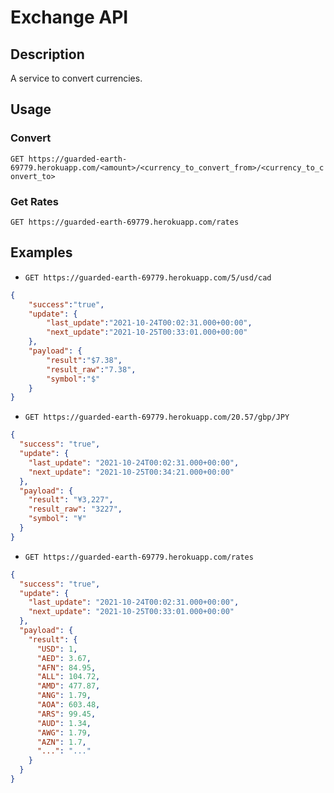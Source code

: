 # Exchange API

## Description
A service to convert currencies.

## Usage 

### Convert
`GET https://guarded-earth-69779.herokuapp.com/<amount>/<currency_to_convert_from>/<currency_to_convert_to>`

### Get Rates
`GET https://guarded-earth-69779.herokuapp.com/rates`

## Examples


* `GET https://guarded-earth-69779.herokuapp.com/5/usd/cad`

```json
{
    "success":"true",
    "update": { 
        "last_update":"2021-10-24T00:02:31.000+00:00", 
        "next_update":"2021-10-25T00:33:01.000+00:00"
    },
    "payload": {
        "result":"$7.38",
        "result_raw":"7.38",
        "symbol":"$"
    }
}

```

* `GET https://guarded-earth-69779.herokuapp.com/20.57/gbp/JPY`

```json
{
  "success": "true",
  "update": {
    "last_update": "2021-10-24T00:02:31.000+00:00",
    "next_update": "2021-10-25T00:34:21.000+00:00"
  },
  "payload": {
    "result": "¥3,227",
    "result_raw": "3227",
    "symbol": "¥"
  }
}
```

* `GET https://guarded-earth-69779.herokuapp.com/rates`

```json
{
  "success": "true",
  "update": {
    "last_update": "2021-10-24T00:02:31.000+00:00",
    "next_update": "2021-10-25T00:33:01.000+00:00"
  },
  "payload": {
    "result": {
      "USD": 1,
      "AED": 3.67,
      "AFN": 84.95,
      "ALL": 104.72,
      "AMD": 477.87,
      "ANG": 1.79,
      "AOA": 603.48,
      "ARS": 99.45,
      "AUD": 1.34,
      "AWG": 1.79,
      "AZN": 1.7,
      "...": "..."
    }
  }
}


